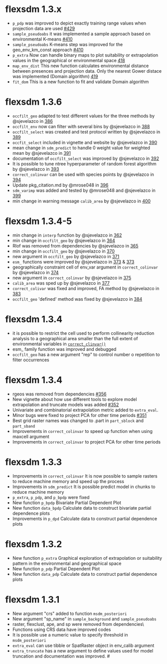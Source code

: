 # flexsdm 1.3.x

-   `p_pdp` was improved to depict exactly training range values when projection data are used [#429](https://github.com/sjevelazco/flexsdm/pull/429)
-   `sample_pseudoabs` it was implemented a sample approach based on environmental K-means [#410](https://github.com/sjevelazco/flexsdm/pull/410)
-   `sample_pseudoabs` K-means step was improved for the geo_env_km_const approach [#410](https://github.com/sjevelazco/flexsdm/pull/410)
-   `p_extra` Now can handle binary maps to plot suitability or extrapolation values in the geographical or environmental space [418](https://github.com/sjevelazco/flexsdm/pull/418)
-   `map_env_dist` This new function calculates environmental distance between presences and projection data. Only the nearest Gower distace was implemented (Domain algorithm) [419](https://github.com/sjevelazco/flexsdm/pull/419/commits/8345526cc87e50d3194030f0ef24f9202bc43a7d)
-   `fit_dom` This is a new function to fit and validate Domain algorithm

# flexsdm 1.3.6

-   `occfilt_geo` adapted to test different values for the three methods by @sjevelazco in [386](https://github.com/sjevelazco/flexsdm/pull/386)
-   `occfilt_env` now can filter with several bins by @sjevelazco in [388](https://github.com/sjevelazco/flexsdm/pull/388)
-   `occfilt_select` was created and test protocol written by @sjevelazco in [389](https://github.com/sjevelazco/flexsdm/pull/389)
-   `occfit_select` included in vignette and website by @sjevelazco in [390](https://github.com/sjevelazco/flexsdm/pull/390)
-   mean change in `sdm_predict` to handle 0 weight value for weighted mean by @sjevelazco in [391](https://github.com/sjevelazco/flexsdm/pull/391)
-   documentation of `occfilt_select` was improved by @sjevelazco in [392](https://github.com/sjevelazco/flexsdm/pull/392)
-   It is possible to tune ntree hyperparameter of random forest algorithm by @sjevelazco in [393](https://github.com/sjevelazco/flexsdm/pull/393)
-   `correct_colinvar` can be used with species points by @sjevelazco in [394](https://github.com/sjevelazco/flexsdm/pull/394)
-   Update pkg_citation.md by @mrose048 in [396](https://github.com/sjevelazco/flexsdm/pull/396)
-   `sdm_varimp` was added and tested by @mrose048 and @sjevelazco in [399](https://github.com/sjevelazco/flexsdm/pull/399)
-   min change in warning message `calib_area` by @sjevelazco in [400](https://github.com/sjevelazco/flexsdm/pull/400)

# flexsdm 1.3.4-5

-   min change in `interp` function by @sjevelazco in [362](https://github.com/sjevelazco/flexsdm/pull/362)
-   min change in `occfilt_geo` by @sjevelazco in [364](https://github.com/sjevelazco/flexsdm/pull/364)
-   Rlof was removed from dependencies by @sjevelazco in [365](https://github.com/sjevelazco/flexsdm/pull/365)
-   min change in `occfilt_geo` by @sjevelazco in [370](https://github.com/sjevelazco/flexsdm/pull/370)
-   new argument in `occfilt_geo` by @sjevelazco in [371](https://github.com/sjevelazco/flexsdm/pull/371)
-   `esm_` functions were improved by @sjevelazco in [373](https://github.com/sjevelazco/flexsdm/pull/372) & [373](https://github.com/sjevelazco/flexsdm/pull/373)
-   geographically constraint cell of env_var argument in `correct_colinvar` by @sjevelazco in [374](https://github.com/sjevelazco/flexsdm/pull/374)
-   new argument in `correct_colinvar` by @sjevelazco in [375](https://github.com/sjevelazco/flexsdm/pull/375)
-   `calib_area` was sped up by @sjevelazco in [377](https://github.com/sjevelazco/flexsdm/pull/377)
-   `correct_colivar` was fixed and improved, FA method by @sjevelazco in [383](https://github.com/sjevelazco/flexsdm/pull/383)
-   `occfilt_geo` 'defined' method was fixed by @sjevelazco in [384](https://github.com/sjevelazco/flexsdm/pull/384)

# flexsdm 1.3.4

-   it is possible to restrict the cell used to perform collinearity reduction analysis to a geographical area smaller than the full extent of environmental variables in [`correct_clinvar()`](https://sjevelazco.github.io/flexsdm/reference/correct_colinvar.html)
-   esm\_ family function was improved and debugged
-   `occfilt_geo` has a new argument "rep" to control number o repetition to filter occurrences

# flexsdm 1.3.4

-   rgeos was removed from dependencies [#356](https://github.com/sjevelazco/flexsdm/pull/356)
-   New vignette about how use different tools to explore model extrapolation and truncate models was added [#352](https://github.com/sjevelazco/flexsdm/pull/352)
-   Univariate and combinatorial extrapolation metric added to `extra_eval`.
-   Minor bugs were fixed to project PCA for other time periods [#351](https://github.com/sjevelazco/flexsdm/commit/301e241b150d75da4aa01accb3127331ca3bdcb4)
-   Best grid raster names was changed to .part in `part_sblock` and `part_sband`
-   Improvements in `correct_colinvar` to speed up function when using maxcell argument
-   Improvements in `correct_colinvar` to project PCA for other time periods

# flexsdm 1.3.3

-   Improvements in `correct_colinvar` It is now possible to sample rasters to reduce machine memory and speed up the process
-   Improvements in `sdm_predict` It is possible predict model in chunks to reduce machine memory
-   `p_extra`, `p_pdp`, and `p_bpdp` were fixed
-   New function `p_bpdp` Bivariate Partial Dependent Plot
-   New function `data_bpdp` Calculate data to construct bivariate partial dependence plots
-   Improvements in `p_dpd` Calculate data to construct partial dependence plots

# flexsdm 1.3.2

-   New function `p_extra` Graphical exploration of extrapolation or suitability pattern in the environmental and geographical space
-   New function `p_pdp` Partial Dependent Plot
-   New function `data_pdp` Calculate data to construct partial dependence plots

# flexsdm 1.3.1

-   New argument "crs" added to function `msdm_posteriori`
-   New argument "sp_name" in `sample_background` and `sample_pseudoabs`
-   raster, flexclust, ape, and sp were removed from dependencies\
-   Functions using CRS data have improved codes
-   It is possible use a numeric value to specify threshold in `msdm_posteriori`
-   `extra_eval` can use tibble or SpatRaster object in env_calib argument
-   `extra_truncate` has a new argument to define values used for model truncation and documentation was improved. \#
